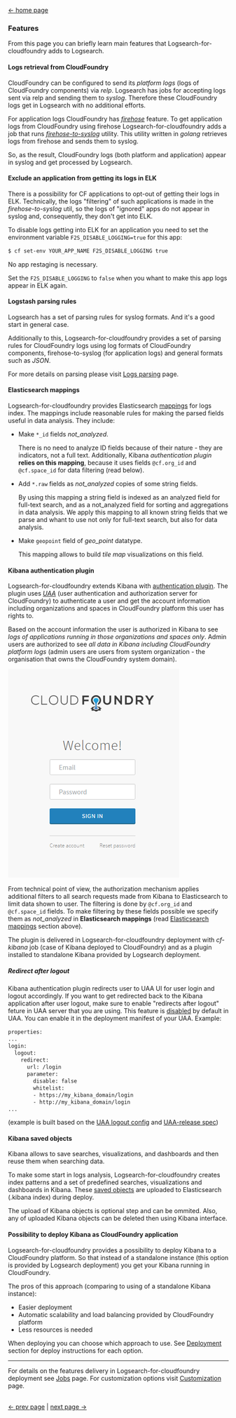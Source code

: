 [<- home page](../README.md)
### Features

From this page you can briefly learn main features that Logsearch-for-cloudfoundry adds to Logsearch.

#### Logs retrieval from CloudFoundry

CloudFoundry can be configured to send its _platform logs_ (logs of CloudFoundry components) via _relp_. Logsearch has jobs for accepting logs sent via relp and sending them to _syslog_. Therefore these CloudFoundry logs get in Logsearch with no additional efforts.

For application logs CloudFoundry has [_firehose_](https://github.com/cloudfoundry/firehose-plugin) feature. To get application logs from CloudFoundry using firehose Logsearch-for-cloudfoundry adds a job that runs [_firehose-to-syslog_](https://github.com/cloudfoundry-community/firehose-to-syslog/) utility. This utility written in _golang_ retrieves logs from firehose and sends them to syslog.

So, as the result, CloudFoundry logs (both platform and application) appear in syslog and get processed by Logsearch.

#### Exclude an application from getting its logs in ELK

There is a possibility for CF applications to opt-out of getting their logs in ELK. Technically, the logs "filtering" of such applications is made in the _firehose-to-syslog_ util, so the logs of "ignored" apps do not appear in syslog and, consequently, they don't get into ELK.

To disable logs getting into ELK for an application you need to set the environment variable `F2S_DISABLE_LOGGING=true` for this app:
```sh
$ cf set-env YOUR_APP_NAME F2S_DISABLE_LOGGING true
```
No app restaging is necessary.

Set the `F2S_DISABLE_LOGGING` to `false` when you whant to make this app logs appear in ELK again.

#### Logstash parsing rules

Logsearch has a set of parsing rules for syslog formats. And it's a good start in general case.

Additionally to this, Logsearch-for-cloudfoundry provides a set of parsing rules for CloudFoundry logs using log formats of CloudFoundry components, firehose-to-syslog (for application logs) and general formats such as _JSON_.

For more details on parsing please visit [Logs parsing](logs-parsing.md) page.

#### Elasticsearch mappings

Logsearch-for-cloudfoundry provides Elasticsearch [mappings](../src/logsearch-config/src/es-mappings) for logs index. The mappings include reasonable rules for making the parsed fields useful in data analysis. They include:

* Make `*_id` fields *not_analyzed*. 

  There is no need to analyze ID fields because of their nature - they are indicators, not a full text. Additionally, Kibana *authentication plugin* __relies on this mapping__, because it uses fields `@cf.org_id` and `@cf.space_id` for data filtering (read below).

* Add `*.raw` fields as *not_analyzed* copies of some string fields. 

  By using this mapping a string field is indexed as an analyzed field for full-text search, and as a not_analyzed field for sorting and aggregations in data analysis. We apply this mapping to all known string fields that we parse and whant to use not only for full-text search, but also for data analysis.

* Make `geopoint` field of *geo_point* datatype.

  This mapping allows to build *tile map* visualizations on this field.

#### Kibana authentication plugin

Logsearch-for-cloudfoundry extends Kibana with [authentication plugin](../src/kibana-cf_authentication). The plugin uses [_UAA_](https://github.com/cloudfoundry/uaa) (user authentication and authorization server for CloudFoundry) to authenticate a user and get the account information including organizations and spaces in CloudFoundry platform this user has rights to. 

Based on the account information the user is authorized in Kibana to see *logs of applications running in those organizations and spaces only*. Admin users are authorized to see *all data in Kibana including CloudFoundry platform logs* (admin users are users from system organization - the organisation that owns the CloudFoundry system domain).

![Login](img/login.png)

From technical point of view, the authorization mechanism applies additional filters to all search requests made from Kibana to Elasticsearch to limit data shown to user. The filtering is done by `@cf.org_id` and `@cf.space_id` fields. To make filtering by these fields possible we specify them as *not_analyzed* in **Elasticsearch mappings** (read [Elasticsearch mappings](#elasticsearch-mappings) section above).

The plugin is delivered in Logsearch-for-cloudfoundry deployment with _cf-kibana_ job (case of Kibana deployed to CloudFoundry) and as a plugin installed to standalone Kibana provided by Logsearch deployment.

##### Redirect after logout
Kibana authentication plugin redirects user to UAA UI for user login and logout accordingly. If you want to get redirected back to the Kibana application after user logout, make sure to enable "redirects after logout" feture in UAA server that you are using. This feature is [disabled](https://github.com/cloudfoundry/uaa/blob/3.9.3/uaa/src/main/webapp/WEB-INF/spring-servlet.xml#L440) by default in UAA. You can enable it in the deployment manifest of your UAA. Example:
```
properties:
...
login:
  logout:
    redirect:
      url: /login
      parameter:
        disable: false
        whitelist:
        - https://my_kibana_domain/login
        - http://my_kibana_domain/login
...
```
(example is built based on the [UAA logout config](https://github.com/cloudfoundry/uaa/blob/3.9.3/uaa/src/main/resources/login.yml#L38-L45) and [UAA-release spec](https://github.com/cloudfoundry/uaa-release/blob/v24/jobs/uaa/spec#L190-L199))

#### Kibana saved objects

Kibana allows to save searches, visualizations, and dashboards and then reuse them when searching data. 

To make some start in logs analysis, Logsearch-for-cloudfoundry creates index patterns and a set of predefined searches, visualizations and dashboards in Kibana. These [saved objects](../src/logsearch-config/src/kibana-objects) are uploaded to Elasticsearch (.kibana index) during deploy.

The upload of Kibana objects is optional step and can be ommited. Also, any of uploaded Kibana objects can be deleted then using Kibana interface.

#### Possibility to deploy Kibana as CloudFoundry application

Logsearch-for-cloudfoundry provides a possibility to deploy Kibana to a CloudFoundry platform. So that instead of a standalone instance (this option is provided by Logsearch deployment) you get your Kibana running in CloudFoundry.

The pros of this approach (comparing to using of a standalone Kibana instance):

* Easier deployment
* Automatic scalability and load balancing provided by CloudFoundry platform
* Less resources is needed

When deploying you can choose which approach to use. See [Deployment](deployment.md) section for deploy instructions for each option.

---
For details on the features delivery in Logsearch-for-cloudfoundry deployment see [Jobs](jobs.md) page. For customization options visit [Customization](customization.md) page.

</br>[<- prev page](intro.md) | [next page ->](jobs.md)
